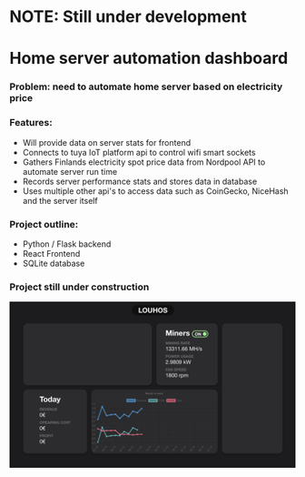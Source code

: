 # NOTE: Still under development

# Home server automation dashboard

### Problem: need to automate home server based on electricity price

### Features:
  - Will provide data on server stats for frontend
  - Connects to tuya IoT platform api to control wifi smart sockets
  - Gathers Finlands electricity spot price data from Nordpool API to automate server run time
  - Records server performance stats and stores data in database
  - Uses multiple other api's to access data such as CoinGecko, NiceHash and the server itself

### Project outline:
  - Python / Flask backend
  - React Frontend
  - SQLite database

### Project still under construction
![GitHub Logo](https://github.com/JoonasMykkanen/spotprice/blob/2f2bb87cc2fe9f757979375efc8b421e7827f276/resources/img.png)
